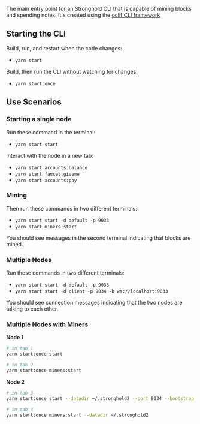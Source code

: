 
The main entry point for an Stronghold CLI that is capable of mining blocks and spending notes. It's created using the [oclif CLI framework](https://oclif.io)

## Starting the CLI

Build, run, and restart when the code changes:

- `yarn start`

Build, then run the CLI without watching for changes:

- `yarn start:once`

## Use Scenarios

### Starting a single node
Run these command in the terminal:

- `yarn start start`

Interact with the node in a new tab:
- `yarn start accounts:balance`
- `yarn start faucet:giveme`
- `yarn start accounts:pay`

### Mining
Then run these commands in two different terminals:

- `yarn start start -d default -p 9033`
- `yarn start miners:start`

You should see messages in the second terminal indicating that blocks are mined.

### Multiple Nodes

Run these commands in two different terminals:

- `yarn start start -d default -p 9033`
- `yarn start start -d client -p 9034 -b ws://localhost:9033`

You should see connection messages indicating that the two nodes are talking to each other.

### Multiple Nodes with Miners

**Node 1**
```bash
# in tab 1
yarn start:once start

# in tab 2
yarn start:once miners:start
```

**Node 2**
```bash
# in tab 3
yarn start:once start --datadir ~/.stronghold2 --port 9034 --bootstrap ws://localhost:9033

# in tab 4
yarn start:once miners:start --datadir ~/.stronghold2
```
